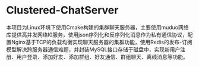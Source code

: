 # Clustered-ChatServer
本项目为Linux环境下使用Cmake构建的集群聊天服务器，主要使用muduo网络库提供高并发网络I0服务，使用json序列化和反序列化消息作为私有通信协议，配置Nginx基于TCP的负载均衡实现聊天服务器的集群功能，使用Redis的发布-订阅模型解决跨服务器通信难题，并封装MySQL接口存储于磁盘中，实现新用户注册、用户登录、添加好友、添加群组、好友通信、群组聊天、离线消息等功能。
